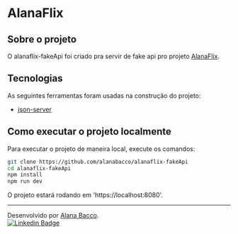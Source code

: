 # AlanaFlix

## Sobre o projeto

O alanaflix-fakeApi foi criado pra servir de fake api pro projeto [AlanaFlix](https://github.com/alanabacco/alanaflix).

## Tecnologias

As seguintes ferramentas foram usadas na construção do projeto:

- [json-server](https://www.npmjs.com/package/json-server)

## Como executar o projeto localmente

Para executar o projeto de maneira local, execute os comandos:

```sh
git clone https://github.com/alanabacco/alanaflix-fakeApi
cd alanaflix-fakeApi
npm install
npm run dev
```

O projeto estará rodando em 'https://localhost:8080'.

---

Desenvolvido por [Alana Bacco](https://github.com/alanabacco). <br />
[![Linkedin Badge](https://img.shields.io/badge/-Linkedin-blue?style=flat-square&logo=Linkedin&logoColor=white&link=https://www.linkedin.com/in/alana-bacco/)](https://www.linkedin.com/in/alana-bacco/)
